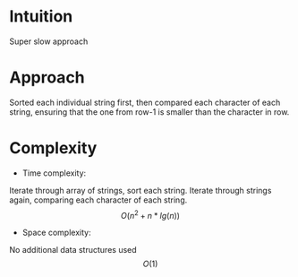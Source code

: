 # Intuition
<!-- Describe your first thoughts on how to solve this problem. -->
Super slow approach

# Approach
<!-- Describe your approach to solving the problem. -->
Sorted each individual string first, then compared each character of each string, ensuring that the one from row-1 is smaller than the character in row.

# Complexity
- Time complexity:
<!-- Add your time complexity here, e.g. $$O(n)$$ -->
Iterate through array of strings, sort each string. Iterate through strings again, comparing each character of each string.
$$O(n^2 + n*lg(n))$$

- Space complexity:
<!-- Add your space complexity here, e.g. $$O(n)$$ -->
No additional data structures used
$$O(1)$$